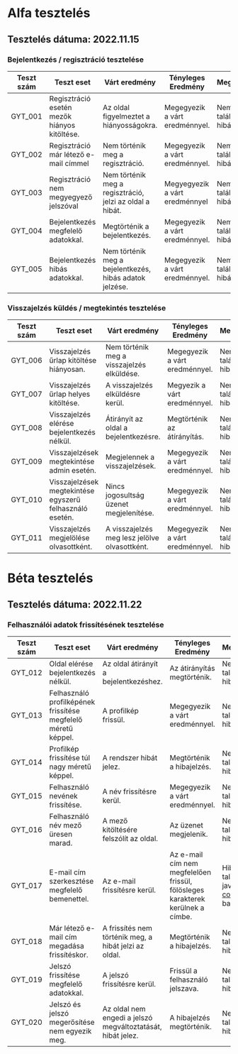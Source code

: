 # Alfa tesztelés

## **Tesztelés dátuma:** 2022.11.15
### Bejelentkezés / regisztráció tesztelése

| Teszt szám | Teszt eset | Várt eredmény | Tényleges Eredmény | Megjegyzés |
|------------|------------|---------------|--------------------|------------|
| GYT_001 | Regisztráció esetén mezők hiányos kitöltése. | Az oldal figyelmeztet a hiányosságokra. | Megegyezik a várt eredménnyel. | Nem találtam hibát. |
| GYT_002 | Regisztráció már létező e-mail címmel | Nem történik meg a regisztráció. | Megegyezik a várt eredménnyel. | Nem találtam hibát. |
| GYT_003 | Regisztráció nem megyegyező jelszóval | Nem történik meg a regisztráció, jelzi az oldal a hibát. | Megyegyezik a várt eredménnyel | Nem találtam hibát. |
| GYT_004 | Bejelentkezés megfelelő adatokkal. | Megtörténik a bejelentkezés. | Megegyezik a várt eredménnyel. | Nem találtam hibát. |
| GYT_005 | Bejelentkezés hibás adatokkal. | Nem történik meg a bejelentkezés, hibás adatok jelzése. | Megegyezik a várt eredménnyel. | Nem találtam hibát. | 

### Visszajelzés küldés / megtekintés tesztelése

| Teszt szám | Teszt eset | Várt eredmény | Tényleges Eredmény | Megjegyzés |
|------------|------------|---------------|--------------------|------------|
| GYT_006 | Visszajelzés űrlap kitöltése hiányosan. | Nem történik meg a visszajelzés elküldése. | Megegyezik a várt eredménnyel. | Nem találtam hibát. |
| GYT_007 | Visszajelzés űrlap helyes kitöltése. | A visszajelzés elküldésre kerül. | Megyezik a várt eredménnyel. | Nem találtam hibát. |
| GYT_008 | Visszajelzés elérése bejelentkezés nélkül. | Átirányít az oldal a bejelentkezésre. | Megtörténik az átírányítás. | Nem találtam hibát. |
| GYT_009 | Visszajelzések megtekintése admin esetén. | Megjelennek a visszajelzések. | Megegyezik a várt eredménnyel. | Nem találtam hibát. |
| GYT_010 | Visszajelzések megtekintése egyszerű felhasználó esetén. | Nincs jogosultság üzenet megjelenítése. | Megegyezik a várt eredménnyel. | Nem találtam hibát. |
| GYT_011 | Visszajelzés megjelölése olvasottként. | A visszajelzés meg lesz jelölve olvasottként. | Megegyezik a várt eredménnyel. | Nem találtam hibát. |


# Béta tesztelés

## **Tesztelés dátuma:** 2022.11.22

### Felhasználói adatok frissítésének tesztelése

| Teszt szám | Teszt eset | Várt eredmény | Tényleges Eredmény | Megjegyzés |
|------------|------------|---------------|--------------------|------------|
| GYT_012 | Oldal elérése bejelentkezés nélkül. | Az oldal átirányít a bejelentkezéshez. | Az átirányítás megtörténik. | Nem találtam hibát. |
| GYT_013 | Felhasználó profilképének frissítése megfelelő méretű képpel. | A profilkép frissül. | Megegyezik a várt eredménnyel. | Nem találtam hibát. |
| GYT_014 | Profilkép frissítése túl nagy méretű képpel. | A rendszer hibát jelez. | Megtörténik a hibajelzés. | Nem találtam hibát. |
| GYT_015 | Felhasználó nevének frissítése. | A név frissítésre kerül. | Megegyezik a várt eredménnyel. | Nem találtam hibát. |
| GYT_016 | Felhasználó név mező üresen marad. | A mező kitöltésére felszólít az oldal. | Az üzenet megjelenik. | Nem találtam hibát. |
| GYT_017 | E-mail cím szerkesztése megfelelő bemenettel. | Az e-mail frissítésre kerül. | Az e-mail cím nem megfelelően frissül, fölösleges karakterek kerülnek a címbe. | Hibát találtam, javítva [commit](https://github.com/gyorkistamas/afp1_nagy_ncob/commit/d56a74b0f3cf610e85cc6ef55fab347091546afd)-ban. |
| GYT_018 | Már létező e-mail cím megadása frissítéskor. | A frissítés nem történik meg, a hibát jelzi az oldal. | Megtörténik a hibajelzés. | Nem találtam hibát. |
| GYT_019 | Jelszó frissítése megfelelő adatokkal. | A jelszó frissítésre kerül. | Frissül a felhasználó jelszava. | Nem találtam hibát. |
| GYT_020 | Jelszó és jelszó megerősítése nem egyezik meg. | Az oldal nem engedi a jelszó megváltoztatását, hibát jelez. | A hibajelzés megtörténik. | Nem találtam hibát. |